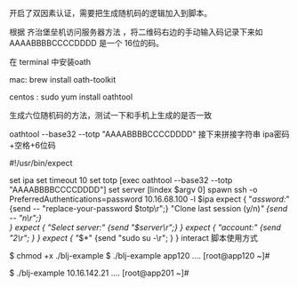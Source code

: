 开启了双因素认证，需要把生成随机码的逻辑加入到脚本。

根据 齐治堡垒机访问服务器方法 ，将二维码右边的手动输入码记录下来如 AAAABBBBCCCCDDDD 是一个 16位的码。

在 terminal 中安装oath

mac: brew install oath-toolkit

centos : sudo yum install oathtool

生成六位随机码的方法，测试一下和手机上生成的是否一致

oathtool --base32 --totp "AAAABBBBCCCCDDDD"
接下来拼接字符串 ipa密码+空格+6位码

#!/usr/bin/expect
 
set ipa 
set timeout 10
set totp [exec oathtool --base32 --totp "AAAABBBBCCCCDDDD"]
set server [lindex $argv 0]
spawn ssh -o PreferredAuthentications=password 10.16.68.100 -l $ipa
expect {
    "*assword:*" {send -- "replace-your-password $totp\r";}
    "Clone last session (y/n)*" {send -- "n\r";}   
}
expect {
    "Select server:" {send "$server\r";}
}
expect {
    "*account:*" {send "2\r"; }
}
expect {
    "*$*" {send "sudo su -\r"; }
}
interact
脚本使用方式

$ chmod +x ./blj-example
$ ./blj-example app120
....
[root@app120 ~]#
  
$ ./blj-example 10.16.142.21
....
[root@app201 ~]#
